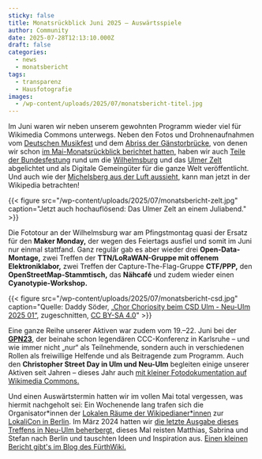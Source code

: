 ```yaml
---
sticky: false
title: Monatsrückblick Juni 2025 – Auswärtsspiele
author: Community
date: 2025-07-28T12:13:10.000Z
draft: false
categories:
  - news
  - monatsbericht
tags:
  - transparenz
  - Hausfotografie
images:
  - /wp-content/uploads/2025/07/monatsbericht-titel.jpg
---
```


Im Juni waren wir neben unserem gewohnten Programm wieder viel für Wikimedia Commons unterwegs. 
Neben den Fotos und Drohnenaufnahmen vom [Deutschen Musikfest](https://de.wikipedia.org/wiki/Deutsches_Musikfest) und dem [Abriss der Gänstorbrücke,](https://commons.wikimedia.org/wiki/Category:2025_G%C3%A4nstorbr%C3%BCcke_demolition) von denen wir schon [im Mai-Monatsrückblick berichtet hatten,](https://temporaerhaus.de/monatsrueckblick-mai-25-ein-monat-der-bruecken/) haben wir auch [Teile der Bundesfestung](https://commons.wikimedia.org/wiki/Category:Werk_XI_(Courtine_zur_Wilhelmsburg)) rund um die [Wilhelmsburg](https://de.wikipedia.org/wiki/Bundesfestung_Ulm#XII_%E2%80%93_Wilhelmsburg) und das [Ulmer Zelt](https://commons.wikimedia.org/wiki/Category:Ulmer_Zelt) abgelichtet und als Digitale Gemeingüter für die ganze Welt veröffentlicht. 
Und auch wie der [Michelsberg aus der Luft aussieht,](https://de.wikipedia.org/wiki/Michelsberg_(Ulm)) kann man jetzt in der Wikipedia betrachten!

{{< figure src="/wp-content/uploads/2025/07/monatsbericht-zelt.jpg" caption="Jetzt auch hochauflösend: Das Ulmer Zelt an einem Juliabend." >}}

Die Fototour an der Wilhelmsburg war am Pfingstmontag quasi der Ersatz für den **Maker Monday,** der wegen des Feiertags ausfiel und somit im Juni nur einmal stattfand. 
Ganz regulär gab es aber wieder drei **Open-Data-Montage,** zwei Treffen der **TTN/LoRaWAN-Gruppe mit offenem Elektroniklabor,** zwei Treffen der Capture-The-Flag-Gruppe **CTF/PPP,** den **OpenStreetMap-Stammtisch,** das **Nähcafé** und zudem wieder einen **Cyanotypie-Workshop.**

{{< figure src="/wp-content/uploads/2025/07/monatsbericht-csd.jpg" caption="Quelle: Daddy Söder, [„Chor Choriosity beim CSD Ulm - Neu-Ulm 2025 01“](https://commons.wikimedia.org/wiki/File:Chor_Choriosity_beim_CSD_Ulm_-_Neu-Ulm_2025_01.jpg), zugeschnitten, [CC BY-SA 4.0](https://creativecommons.org/licenses/by/4.0/legalcode)" >}}


Eine ganze Reihe unserer Aktiven war zudem vom 19.–22. Juni bei der [**GPN23**,](https://entropia.de/GPN23) der beinahe schon legendären CCC-Konferenz in Karlsruhe – und wie immer nicht „nur“ als Teilnehmende, sondern auch in verschiedenen Rollen als freiwillige Helfende und als Beitragende zum Programm. Auch den **Christopher Street Day in Ulm und Neu-Ulm** begleiten einige unserer Aktiven seit Jahren – dieses Jahr auch [mit kleiner Fotodokumentation auf Wikimedia Commons.](https://commons.wikimedia.org/wiki/Category:Christopher_Street_Day_in_Ulm_and_Neu-Ulm_(2025))


Und einen Auswärtstermin hatten wir im vollen Mai total vergessen, was hiermit nachgeholt sei: Ein Wochenende lang trafen sich die Organisator\*innen der [Lokalen Räume der Wikipedianer\*innen](https://de.wikipedia.org/wiki/Wikipedia:F%C3%B6rderung/Lokale_Community-R%C3%A4ume) zur [LokaliCon in Berlin](https://de.wikipedia.org/wiki/Wikipedia:F%C3%B6rderung/Lokale_Community-R%C3%A4ume/LokaliCon_2025). Im März 2024 hatten wir [die letzte Ausgabe dieses Treffens in Neu-Ulm beherbergt,](/lokalicon-treffen-der-lokalen-community-raeume/) dieses Mal reisten Matthias, Sabrina und Stefan nach Berlin und tauschten Ideen und Inspiration aus. [Einen kleinen Bericht gibt's im Blog des FürthWiki.](https://verein.fuerthwiki.de/2025/05/19/lokalrunde-die-zweite/)
